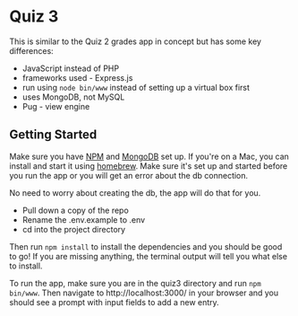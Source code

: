 # Quiz 3

This is similar to the Quiz 2 grades app in concept but has some key differences:

- JavaScript instead of PHP
- frameworks used - Express.js
- run using `node bin/www` instead of setting up a virtual box first
- uses MongoDB, not MySQL
- Pug - view engine

## Getting Started

Make sure you have [NPM](https://www.npmjs.com/get-npm) and [MongoDB](https://www.mongodb.com/) set up. If you're on a Mac, you can install and start it using [homebrew](https://docs.mongodb.com/manual/tutorial/install-mongodb-on-os-x/). Make sure it's set up and started before you run the app or you will get an error about the db connection.

No need to worry about creating the db, the app will do that for you.

- Pull down a copy of the repo 
- Rename the .env.example to .env
- cd into the project directory

Then run `npm install` to install the dependencies and you should be good to go! If you are missing anything, the terminal output will tell you what else to install.

To run the app, make sure you are in the quiz3 directory and run `npm bin/www`. Then navigate to http://localhost:3000/ in your browser and you should see a prompt with input fields to add a new entry.